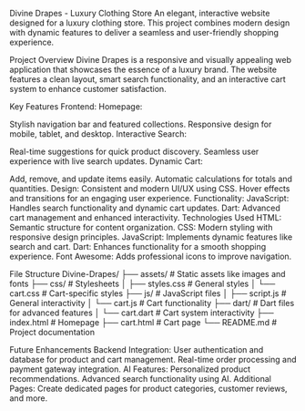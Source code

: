 Divine Drapes - Luxury Clothing Store
An elegant, interactive website designed for a luxury clothing store. This project combines modern design with dynamic features to deliver a seamless and user-friendly shopping experience.

Project Overview
Divine Drapes is a responsive and visually appealing web application that showcases the essence of a luxury brand. The website features a clean layout, smart search functionality, and an interactive cart system to enhance customer satisfaction.

Key Features
Frontend:
Homepage:

Stylish navigation bar and featured collections.
Responsive design for mobile, tablet, and desktop.
Interactive Search:

Real-time suggestions for quick product discovery.
Seamless user experience with live search updates.
Dynamic Cart:

Add, remove, and update items easily.
Automatic calculations for totals and quantities.
Design:
Consistent and modern UI/UX using CSS.
Hover effects and transitions for an engaging user experience.
Functionality:
JavaScript:
Handles search functionality and dynamic cart updates.
Dart:
Advanced cart management and enhanced interactivity.
Technologies Used
HTML: Semantic structure for content organization.
CSS: Modern styling with responsive design principles.
JavaScript: Implements dynamic features like search and cart.
Dart: Enhances functionality for a smooth shopping experience.
Font Awesome: Adds professional icons to improve navigation.

File Structure
Divine-Drapes/
├── assets/                # Static assets like images and fonts
├── css/                   # Stylesheets
│   ├── styles.css         # General styles
│   └── cart.css           # Cart-specific styles
├── js/                    # JavaScript files
│   ├── script.js          # General interactivity
│   └── cart.js            # Cart functionality
├── dart/                  # Dart files for advanced features
│   └── cart.dart          # Cart system interactivity
├── index.html             # Homepage
├── cart.html              # Cart page
└── README.md              # Project documentation

Future Enhancements
Backend Integration:
User authentication and database for product and cart management.
Real-time order processing and payment gateway integration.
AI Features:
Personalized product recommendations.
Advanced search functionality using AI.
Additional Pages:
Create dedicated pages for product categories, customer reviews, and more.
